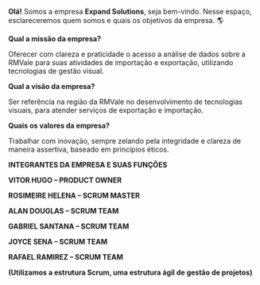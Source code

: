 **Olá!** Somos a empresa **Expand Solutions**, seja bem-vindo. Nesse espaço, esclareceremos quem somos e quais os objetivos da empresa. :earth_americas:

**Qual a missão da empresa?**

Oferecer com clareza e praticidade o acesso a análise de dados sobre a RMVale para suas atividades de importação e exportação, utilizando tecnologias de gestão visual.

**Qual a visão da empresa?**

Ser referência na região da RMVale no desenvolvimento de tecnologias visuais, para atender serviços de exportação e importação.

**Quais os valores da empresa?**

Trabalhar com inovação, sempre zelando pela integridade e clareza de maneira assertiva, baseado em princípios éticos.

**INTEGRANTES DA EMPRESA E SUAS FUNÇÕES**

**VITOR HUGO – PRODUCT OWNER**

**ROSIMEIRE HELENA – SCRUM MASTER**

**ALAN DOUGLAS – SCRUM TEAM**

**GABRIEL SANTANA – SCRUM TEAM**

**JOYCE SENA – SCRUM TEAM**

**RAFAEL RAMIREZ – SCRUM TEAM**

**(Utilizamos a estrutura Scrum, uma estrutura ágil de gestão de projetos)**
